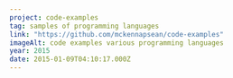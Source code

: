 ```yaml
---
project: code-examples
tag: samples of programming languages
link: "https://github.com/mckennapsean/code-examples"
imageAlt: code examples various programming languages
year: 2015
date: 2015-01-09T04:10:17.000Z
---
```

